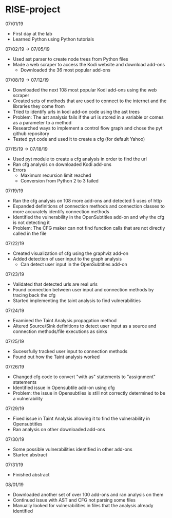 # RISE-project
07/01/19
- First day at the lab
- Learned Python using Python tutorials

07/02/19 -> 07/05/19
- Used ast parser to create node trees from Python files
- Made a web scraper to access the Kodi website and download add-ons
  - Downloaded the 36 most popular add-ons
  
07/08/19 -> 07/12/19
- Downloaded the next 108 most popular Kodi add-ons using the web scraper
- Created sets of methods that are used to connect to the internet and the libraries they come from
- Tried to identify urls in kodi add-on code using the ast trees
- Problem: The ast analysis fails if the url is stored in a variable or comes as a parameter to a method
- Researched ways to implement a control flow graph and chose the pyt github repository
- Tested pyt code and used it to create a cfg (for default Yahoo)
  
07/15/19 -> 07/18/19
- Used pyt module to create a cfg analysis in order to find the url
- Ran cfg analysis on downloaded Kodi add-ons
- Errors
  - Maximum recursion limit reached
  - Conversion from Python 2 to 3 failed

07/19/19
- Ran the cfg analysis on 108 more add-ons and detected 5 uses of http
- Expanded definitions of connection methods and connection classes to more accurately identify connection methods
- Identified the vulnerability in the OpenSubtitles add-on and why the cfg is not detecting it
- Problem: The CFG maker can not find function calls that are not directly called in the file

07/22/19
- Created visualization of cfg using the graphviz add-on
- Added detection of user input to the graph analysis
  - Can detect user input in the OpenSubtitles add-on

07/23/19
- Validated that detected urls are real urls
- Found connection between user input and connection methods by tracing back the cfg
- Started implementing the taint analysis to find vulnerabilities

07/24/19
- Examined the Taint Analysis propagation method
- Altered Source/Sink definitions to detect user input as a source and connection methods/file executions as sinks

07/25/19
- Sucessfully tracked user input to connection methods
- Found out how the Taint analysis worked

07/26/19
- Changed cfg code to convert "with as" statements to "assignment" statements
- Identified issue in Opensubtile add-on using cfg
- Problem: the issue in Opensubtiles is still not correctly determined to be a vulnerability

07/29/19
- Fixed issue in Taint Analysis allowing it to find the vulnerability in Opensubtitles
- Ran analysis on other downloaded add-ons

07/30/19
- Some possible vulnerabilities identified in other add-ons
- Started abstract

07/31/19
- Finished abstract

08/01/19
- Downloaded another set of over 100 add-ons and ran analysis on them
- Continued issue with AST and CFG not parsing some files
- Manually looked for vulnerabilities in files that the analysis already identified
